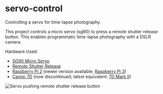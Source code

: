 # servo-control
Controlling a servo for time-lapse photography.

This project controls a micro servo (sg90) to press a remote shutter release button. This enables programmatic time-lapse photography with a DSLR camera.

Hardware Used:

* [SG90 Micro Servo](http://amzn.to/2w3q3vs)
* [Remote Shutter Release](http://amzn.to/2w3OPMa)
* [Raspberry Pi 2](http://amzn.to/2wiIVpx) (newer version available; [Raspberry Pi 3](http://amzn.to/2w3hO2p))
* [Canon 7D](http://amzn.to/2vfPpZj) (now discontinued; latest equivalent: [7D Mark II](http://amzn.to/2hluSwK))
 
![Servo pushing remote shutter release button](../remote_shutter_servo.jpg)

